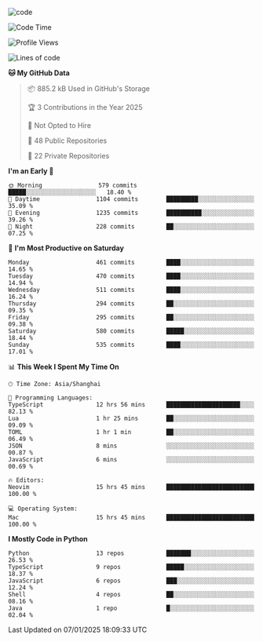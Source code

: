 
<!--
**liuyaanng/liuyaanng** is a ✨ _special_ ✨ repository because its `README.md` (this file) appears on your GitHub profile.

Here are some ideas to get you started:

- 🔭 I’m currently working on ...
- 🌱 I’m currently learning ...
- 👯 I’m looking to collaborate on ...
- 🤔 I’m looking for help with ...
- 💬 Ask me about ...
- 📫 How to reach me: ...
- 😄 Pronouns: ...
- ⚡ Fun fact: ...
-->


![code](https://cdn.jsdelivr.net/gh/liuyaanng/liuyaanng@1.0/code.gif) 

<!--START_SECTION:waka-->
![Code Time](http://img.shields.io/badge/Code%20Time-1%2C107%20hrs%203%20mins-blue)

![Profile Views](http://img.shields.io/badge/Profile%20Views-0-blue)

![Lines of code](https://img.shields.io/badge/From%20Hello%20World%20I%27ve%20Written-14.9%20million%20lines%20of%20code-blue)

**🐱 My GitHub Data** 

> 📦 885.2 kB Used in GitHub's Storage 
 > 
> 🏆 3 Contributions in the Year 2025
 > 
> 🚫 Not Opted to Hire
 > 
> 📜 48 Public Repositories 
 > 
> 🔑 22 Private Repositories 
 > 
**I'm an Early 🐤** 

```text
🌞 Morning                579 commits         █████░░░░░░░░░░░░░░░░░░░░   18.40 % 
🌆 Daytime                1104 commits        █████████░░░░░░░░░░░░░░░░   35.09 % 
🌃 Evening                1235 commits        ██████████░░░░░░░░░░░░░░░   39.26 % 
🌙 Night                  228 commits         ██░░░░░░░░░░░░░░░░░░░░░░░   07.25 % 
```
📅 **I'm Most Productive on Saturday** 

```text
Monday                   461 commits         ████░░░░░░░░░░░░░░░░░░░░░   14.65 % 
Tuesday                  470 commits         ████░░░░░░░░░░░░░░░░░░░░░   14.94 % 
Wednesday                511 commits         ████░░░░░░░░░░░░░░░░░░░░░   16.24 % 
Thursday                 294 commits         ██░░░░░░░░░░░░░░░░░░░░░░░   09.35 % 
Friday                   295 commits         ██░░░░░░░░░░░░░░░░░░░░░░░   09.38 % 
Saturday                 580 commits         █████░░░░░░░░░░░░░░░░░░░░   18.44 % 
Sunday                   535 commits         ████░░░░░░░░░░░░░░░░░░░░░   17.01 % 
```


📊 **This Week I Spent My Time On** 

```text
🕑︎ Time Zone: Asia/Shanghai

💬 Programming Languages: 
TypeScript               12 hrs 56 mins      █████████████████████░░░░   82.13 % 
Lua                      1 hr 25 mins        ██░░░░░░░░░░░░░░░░░░░░░░░   09.09 % 
TOML                     1 hr 1 min          ██░░░░░░░░░░░░░░░░░░░░░░░   06.49 % 
JSON                     8 mins              ░░░░░░░░░░░░░░░░░░░░░░░░░   00.87 % 
JavaScript               6 mins              ░░░░░░░░░░░░░░░░░░░░░░░░░   00.69 % 

🔥 Editors: 
Neovim                   15 hrs 45 mins      █████████████████████████   100.00 % 

💻 Operating System: 
Mac                      15 hrs 45 mins      █████████████████████████   100.00 % 
```

**I Mostly Code in Python** 

```text
Python                   13 repos            ███████░░░░░░░░░░░░░░░░░░   26.53 % 
TypeScript               9 repos             █████░░░░░░░░░░░░░░░░░░░░   18.37 % 
JavaScript               6 repos             ███░░░░░░░░░░░░░░░░░░░░░░   12.24 % 
Shell                    4 repos             ██░░░░░░░░░░░░░░░░░░░░░░░   08.16 % 
Java                     1 repo              █░░░░░░░░░░░░░░░░░░░░░░░░   02.04 % 
```




 Last Updated on 07/01/2025 18:09:33 UTC
<!--END_SECTION:waka-->
